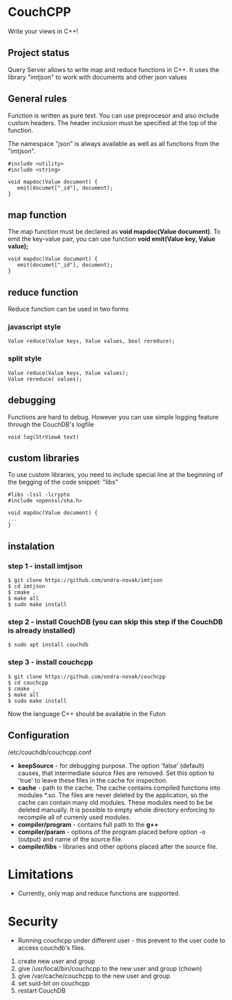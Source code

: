 # CouchCPP

Write your views in C++!

## Project status

Query Server allows to write map and reduce functions in C++. 
It uses the library "imtjson" to work with documents and other json values 

## General rules 

Function is written as pure text. You can use preprocesor and also include custom headers.
The header inclusion must be specified at the top of the function. 

The namespace "json" is always available as well as all functions from the "imtjson". 

```
#include <utility>
#include <string>

void mapdoc(Value document) {
   emit(documet["_id"], document);
}
```


## map function

The map function must be declared as **void mapdoc(Value document)**. To emit the
key-value pair, you can use function **void emit(Value key, Value value);**


```
void mapdoc(Value document) {
   emit(documet["_id"], document);
}
```

## reduce function

Reduce function can be used in two forms

### javascript style

```
Value reduce(Value keys, Value values, bool rereduce);
```

### split style

```
Value reduce(Value keys, Value values);
Value rereduce( values);
```

## debugging

Functions are hard to debug. However you can use simple logging feature through the
CouchDB's logfile

```
void log(StrViewA text)
```

## custom libraries

To use custom libraries, you need to include special line at the beginning of 
the begging of the code snippet: "libs"

```
#libs -lssl -lcrypto
#include <openssl/sha.h>

void mapdoc(Value document) {
...
}
```

## instalation

### step 1 - install imtjson

```
$ git clone https://github.com/ondra-novak/imtjson
$ cd imtjson
$ cmake .
$ make all
$ sudo make install
```

### step 2 - install CouchDB (you can skip this step if the CouchDB is already installed)

```
$ sudo apt install couchdb
```

### step 3 - install couchcpp

```
$ git clone https://github.com/ondra-novak/couchcpp
$ cd couchcpp
$ cmake .
$ make all
$ sudo make install
```

Now the language C++ should be available in the Futon

## Configuration

/etc/couchdb/couchcpp.conf

 * **keepSource** - for debugging purpose. The option 'false' (default) causes, that intermediate source
 files are removed. Set this option to 'true' to leave these files in the cache for inspection.
 * **cache** - path to the cache. The cache contains compiled functions into modules *.so. The files
 are never deleted by the application, so the cache can contain many old modules. These modules need to be 
 be deleted manually. It is possible to empty whole directory enforcing to recompile all of currenly used modules.
 * **compiler/program** - contains full path to the **g++**
 * **compiler/param** - options of the program placed before option -o (output) and name of the source file.
 * **compiler/libs** - libraries and other options placed after the source file. 
 
  
# Limitations

 * Currently, only map and reduce functions are supported.
 
# Security

 - Running couchcpp under different user - this prevent to the user code to access couchdb's files. 
  
  1. create new user and group
  2. give /usr/local/bin/couchcpp to the new user and group (chown)
  3. give /var/cache/couchcpp to the new user and group
  4. set suid-bit on couchcpp
  5. restart CouchDB
  
  


